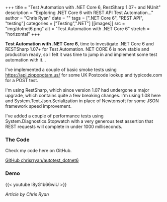 +++
title = "Test Automation with .NET Core 6, RestSharp 1.07+ and NUnit"
description = "Exploring .NET Core 6 with REST API Test Automation..."
author = "Chris Ryan"
date = ""
tags = [".NET Core 6", "REST API", "testing"]
categories = ["Testing",".NET"]
[[images]]
  src = "img/dotnet6.png"
  alt = "Test Automation with .NET Core 6"
  stretch = "horizontal"
+++

**Test Automation with .NET Core 6**, time to investigate .NET Core 6 and RESTSharp 1.07+ for Test Automation.  NET CORE 6 is now stable and production ready, so I felt it was time to jump in and implement some test automation with it...
<!--more-->

I've implemented a couple of basic smoke tests using https://api.zippopotam.us/ for some UK Postcode lookup and typicode.com for a POST test.

I'm using RestSharp, which since version 1.07 had undergone a major upgrade, which contains quite a few breaking changes. I'm using 1.08 here and System.Text.Json.Serialization in place of Newtonsoft for some JSON framework speed improvement.

I've added a couple of performance tests using System.Diagnostics.Stopwatch with a very generous test assertion that REST requests will complete in under 1000 milliseconds. 

### The Code

Check my code here on GitHub.

[GitHub chrisrryan/autotest_dotnet6](https://github.com/chrisrryan/autotest_dotnet6)

### Demo

{{< youtube l8yG1b66wiU >}}

_Article by Chris Ryan_
